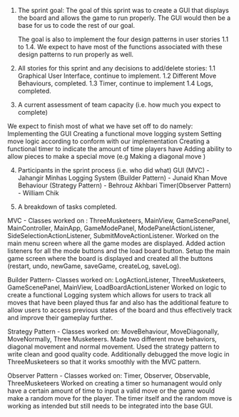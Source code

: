 1) The sprint goal:
	The goal of this sprint was to create a GUI that displays the board and allows the game to run properly. The GUI would then be a base for us to code the rest of our goal.

	The goal is also to implement the four design patterns in user stories 1.1 to 1.4. We expect to have most of the functions associated with these design patterns to run properly as well.


2) All stories for this sprint and any decisions to add/delete stories:
	1.1 Graphical User Interface, continue to implement.
	1.2 Different Move Behaviours, completed.
	1.3 Timer, continue to implement
	1.4 Logs, completed.


3) A current assessment of team capacity (i.e. how much you expect to complete)

 We expect to finish most of what we have set off to do namely:
	Implementing the GUI
	Creating a functional move logging system
	Setting move logic according to conform with our implementation 
	Creating a functional timer to indicate the amount of time players have
	Adding ability to allow pieces to make a special move (e.g Making a diagonal move )
	

4) Participants in the sprint process (i.e. who did what)
	GUI (MVC) - Jahangir Minhas
	Logging System (Builder Pattern) - Junaid Khan
	Move Behaviour (Strategy Pattern) - Behrouz Akhbari
	Timer(Observer Pattern) - William Chik
	
	
 
5) A breakdown of tasks completed.

MVC - Classes worked on : ThreeMusketeers, MainView, GameScenePanel, MainController, MainApp, GameModePanel, ModePanelActionListener, SideSelectionActionListener, SubmitMoveActionListener.
	Worked on the main menu screen where all the game modes are displayed. Added action listeners for all the mode buttons and the load board button. Setup the main game screen where the board is displayed and created all the buttons (restart, undo, newGame, saveGame, createLog, saveLog).

Builder Pattern- Classes worked on: LogActionListener, ThreeMusketeers, GameScenePanel, MainView, LoadBoardActionListener
Worked on logic to create a functional Logging system which allows for users to track all moves that have been played thus far and also has the additional feature to allow users to access previous states of the board and thus effectively track and improve their gameplay further.

Strategy Pattern - Classes worked on: MoveBehaviour, MoveDiagonally, MoveNormally, Three Musketeers.
Made two different move behaviors, diagonal movement and normal movement. Used the strategy pattern to write clean and good quality code. Additionally debugged the move logic in ThreeMusketeers so that it works smoothly with the MVC pattern.

Observer Pattern - Classes worked on: Timer, Observer, Observable, ThreeMusketeers
Worked on creating a timer so humanagent would only have a certain amount of time to input a valid move or the game would make a random move for the player. The timer itself and the random move is working as intended but still needs to be integrated into the base GUI. 
